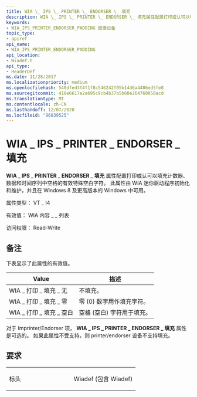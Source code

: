 ```yaml
---
title: WIA \_ IPS \_ PRINTER \_ ENDORSER \_ 填充
description: WIA \_ IPS \_ PRINTER \_ ENDORSER \_ 填充属性配置打印或认可以填充计数器、数据和时间序列中空格的有效特殊空白字符。
keywords:
- WIA_IPS_PRINTER_ENDORSER_PADDING 图像设备
topic_type:
- apiref
api_name:
- WIA_IPS_PRINTER_ENDORSER_PADDING
api_location:
- Wiadef.h
api_type:
- HeaderDef
ms.date: 11/28/2017
ms.localizationpriority: medium
ms.openlocfilehash: 548dfed3f4f1f8c546242f05b14d6a4486ed5fe8
ms.sourcegitcommit: 418e6617e2a695c9cb4b37b5b60e264760858acd
ms.translationtype: MT
ms.contentlocale: zh-CN
ms.lasthandoff: 12/07/2020
ms.locfileid: "96839525"
---
```

# <a name="wia_ips_printer_endorser_padding"></a>WIA \_ IPS \_ PRINTER \_ ENDORSER \_ 填充


**WIA \_ IPS \_ PRINTER \_ ENDORSER \_ 填充** 属性配置打印或认可以填充计数器、数据和时间序列中空格的有效特殊空白字符。 此属性由 WIA 迷你驱动程序初始化和维护，并且在 Windows 8 及更高版本的 Windows 中可用。

属性类型： VT \_ I4

有效值： WIA 内容 \_ \_ 列表

访问权限： Read-Write

<a name="remarks"></a>备注
-------

下表显示了此属性的有效值。

| Value                      | 描述                                        |
|----------------------------|----------------------------------------------------|
| WIA \_ 打印 \_ 填充 \_ 无  | 不填充。                                        |
| WIA \_ 打印 \_ 填充 \_ 零  | 零 (0) 数字用作填充字符。 |
| WIA \_ 打印 \_ 填充 \_ 空白 | 空格 (空白) 字符用于填充。   |

 

对于 Imprinter/Endorser 项， **WIA \_ IPS \_ PRINTER \_ ENDORSER \_ 填充** 属性是可选的。 如果此属性不受支持，则 printer/endorser 设备不支持填充。

<a name="requirements"></a>要求
------------

<table>
<colgroup>
<col width="50%" />
<col width="50%" />
</colgroup>
<tbody>
<tr class="odd">
<td><p>标头</p></td>
<td>Wiadef (包含 Wiadef) </td>
</tr>
</tbody>
</table>

 

 





